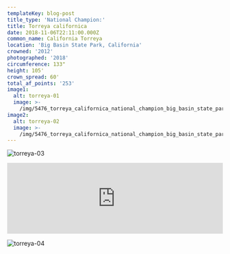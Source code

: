```yaml
---
templateKey: blog-post
title_type: 'National Champion:'
title: Torreya californica
date: 2018-11-06T22:11:00.000Z
common_name: California Torreya
location: 'Big Basin State Park, California'
crowned: '2012'
photographed: '2018'
circumference: 133"
height: 105'
crown_spread: 60'
total_af_points: '253'
image1:
  alt: torreya-01
  image: >-
    /img/5476_torreya_californica_national_champion_big_basin_state_park_11_3_2018_american_forests_brian_kelley_fullscan.jpg
image2:
  alt: torreya-02
  image: >-
    /img/5476_torreya_californica_national_champion_big_basin_state_park_11_3_2018_american_forests_brian_kelley_base.jpg
---
```

![torreya-03](/img/5476_torreya_californica_national_champion_big_basin_state_park_11_3_2018_american_forests_brian_kelley_scale.jpg)

<iframe width="100%" height="166" scrolling="no" frameborder="no" allow="autoplay" src="https://w.soundcloud.com/player/?url=https%3A//api.soundcloud.com/tracks/611909928&color=%23ff5500&auto_play=false&hide_related=false&show_comments=true&show_user=true&show_reposts=false&show_teaser=true"></iframe>

![torreya-04](/img/5476_torreya_californica_national_champion_big_basin_state_park_11_3_2018_american_forests_brian_kelley_needles.jpg)

